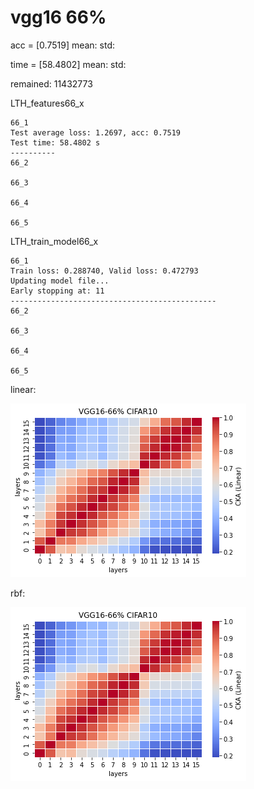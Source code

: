 # vgg16 66%
acc = [0.7519] mean: std:

time = [58.4802] mean: std:

remained: 11432773

LTH_features66_x
```
66_1
Test average loss: 1.2697, acc: 0.7519
Test time: 58.4802 s
----------
66_2

66_3

66_4

66_5

```

LTH_train_model66_x
```
66_1
Train loss: 0.288740, Valid loss: 0.472793
Updating model file...
Early stopping at: 11
----------------------------------------------
66_2

66_3

66_4

66_5

```

linear:

![lth66linear](lth66linear.png)

rbf:

![lth66linear](lth66linear.png)
